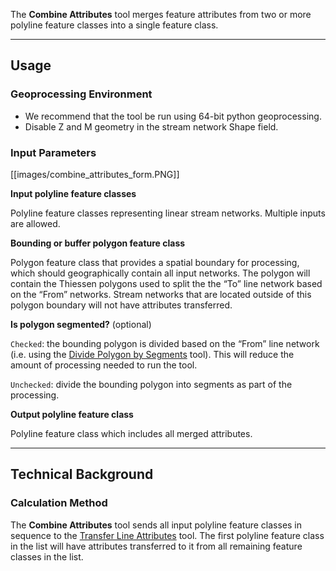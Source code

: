The **Combine Attributes** tool merges feature attributes from two or more polyline feature classes into a single feature class.  

_______________________________________________________________
## Usage

### Geoprocessing Environment
* We recommend that the tool be run using 64-bit python geoprocessing.
* Disable Z and M geometry in the stream network Shape field.

### Input Parameters

[[images/combine_attributes_form.PNG]]

**Input polyline feature classes**

Polyline feature classes representing linear stream networks.  Multiple inputs are allowed. 

**Bounding or buffer polygon feature class**

Polygon feature class that provides a spatial boundary for processing, which should geographically contain all input networks. The polygon will contain the Thiessen polygons used to split the the “To” line network based on the “From” networks. Stream networks that are located outside of this polygon boundary will not have attributes transferred.

**Is polygon segmented?** (optional)

`Checked`: the bounding polygon is divided based on the “From” line network (i.e. using the [Divide Polygon by Segments](https://github.com/SouthForkResearch/gnat/wiki/Divide-Polygon-by-Segments) tool). This will reduce the amount of processing needed to run the tool.

`Unchecked`: divide the bounding polygon into segments as part of the processing.

**Output polyline feature class**

Polyline feature class which includes all merged attributes.

_______________________________________________________________
## Technical Background

### Calculation Method

The **Combine Attributes** tool sends all input polyline feature classes in sequence to the [Transfer Line Attributes](https://github.com/SouthForkResearch/gnat/wiki/Transfer-Line-Attributes) tool.  The first polyline feature class in the list will have attributes transferred to it from all remaining feature classes in the list.